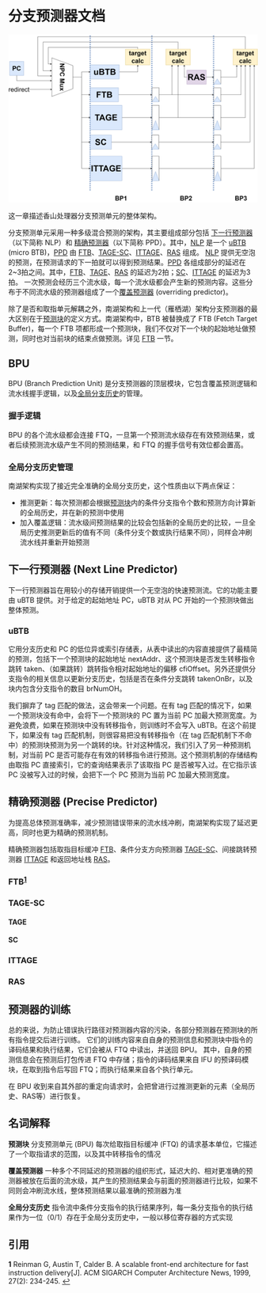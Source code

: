 # 分支预测器文档
![bpu](../figs/bpu.png)


这一章描述香山处理器分支预测单元的整体架构。

<!-- 南湖架构采取了一种分支预测和指令缓存解耦的取指架构，分支预测单元提供取指请求，写入一个队列，该队列将其发往取指单元，送入指令缓存。 -->
分支预测单元采用一种多级混合预测的架构，其主要组成部分包括 [下一行预测器](#next-line-predictor)（以下简称 NLP）和 [精确预测器](#precise-predictor)（以下简称 PPD）。其中，[NLP](#next-line-predictor) 是一个 [uBTB](#ubtb) (micro BTB)，[PPD](#precise-predictor) 由 [FTB](#ftb1)、[TAGE-SC](#tage-sc)、[ITTAGE](#ittage)、[RAS](#ras) 组成。
[NLP](#next-line-predictor) 提供无空泡的预测，在预测请求的下一拍就可以得到预测结果。[PPD](#precise-predictor) 各组成部分的延迟在2~3拍之间。其中，[FTB](#ftb1)、[TAGE](#tage)、[RAS](#ras) 的延迟为2拍；[SC](#sc)、[ITTAGE](#ittage) 的延迟为3拍。
一次预测会经历三个流水级，每一个流水级都会产生新的预测内容。这些分布于不同流水级的预测器组成了一个[覆盖预测器](#overriding-predictor) (overriding predictor)。

除了是否和取指单元解耦之外，南湖架构和上一代（雁栖湖）架构分支预测器的最大区别在于[预测块](#pred-block)的定义方式。南湖架构中，BTB 被替换成了 FTB (Fetch Target Buffer)，每一个 FTB 项都形成一个预测块，我们不仅对下一个块的起始地址做预测，同时也对当前块的结束点做预测。详见 [FTB](#ftb1) 一节。

## BPU
BPU (Branch Prediction Unit) 是分支预测器的顶层模块，它包含覆盖预测逻辑和流水线握手逻辑，以及[全局分支历史](#global-history)的管理。

### 握手逻辑
BPU 的各个流水级都会连接 FTQ，一旦第一个预测流水级存在有效预测结果，或者后续预测流水级产生不同的预测结果，和 FTQ 的握手信号有效位都会置高。

### 全局分支历史管理
南湖架构实现了接近完全准确的全局分支历史，这个性质由以下两点保证：

- 推测更新：每次预测都会根据[预测块](#pred-block)内的条件分支指令个数和预测方向计算新的全局历史，并在新的预测中使用
- 加入覆盖逻辑：流水级间预测结果的比较会包括新的全局历史的比较，一旦全局历史推测更新后的值有不同（条件分支个数或执行结果不同），同样会冲刷流水线并重新开始预测

## 下一行预测器 (Next Line Predictor)
下一行预测器旨在用较小的存储开销提供一个无空泡的快速预测流。它的功能主要由 uBTB 提供。对于给定的起始地址 PC，uBTB 对从 PC 开始的一个预测块做出整体预测。

### uBTB
它用分支历史和 PC 的低位异或索引存储表，从表中读出的内容直接提供了最精简的预测，包括下一个预测块的起始地址 nextAddr、这个预测块是否发生转移指令跳转 taken、（如果跳转）跳转指令相对起始地址的偏移 cfiOffset。另外还提供分支指令的相关信息以更新分支历史，包括是否在条件分支跳转 takenOnBr，以及块内包含分支指令的数目 brNumOH。

我们摒弃了 tag 匹配的做法，这会带来一个问题。在有 tag 匹配的情况下，如果一个预测块没有命中，会将下一个预测块的 PC 置为当前 PC 加最大预测宽度。为避免浪费，如果在预测块中没有转移指令，则训练时不会写入 uBTB。在这个前提下，如果没有 tag 匹配机制，则很容易把没有转移指令（在 tag 匹配机制下不命中）的预测块预测为另一个跳转的块。针对这种情况，我们引入了另一种预测机制，对当前 PC 是否可能存在有效的转移指令进行预测。这个预测机制的存储结构由取指 PC 直接索引，它的查询结果表示了该取指 PC 是否被写入过。在它指示该 PC 没被写入过的时候，会把下一个 PC 预测为当前 PC 加最大预测宽度。

## 精确预测器 (Precise Predictor)
为提高总体预测准确率，减少预测错误带来的流水线冲刷，南湖架构实现了延迟更高，同时也更为精确的预测机制。

精确预测器包括取指目标缓冲 [FTB](#ftb1)、条件分支方向预测器 [TAGE-SC](#tage-sc)、间接跳转预测器 [ITTAGE](#ittage) 和返回地址栈 [RAS](#ras)。


### FTB<sup id="ftbcitep">[1](#ftbcite)</sup>

### TAGE-SC
#### TAGE

#### SC

### ITTAGE

### RAS

<h2 id=predictor-update>预测器的训练</h2>
总的来说，为防止错误执行路径对预测器内容的污染，各部分预测器在预测块的所有指令提交后进行训练。
它们的训练内容来自自身的预测信息和预测块中指令的译码结果和执行结果，它们会被从 FTQ 中读出，并送回 BPU。
其中，自身的预测信息会在预测后打包传进 FTQ 中存储；指令的译码结果来自 IFU 的预译码模块，在取到指令后写回 FTQ；而执行结果来自各个执行单元。

在 BPU 收到来自其外部的重定向请求时，会把曾进行过推测更新的元素（全局历史、RAS等）进行恢复。

## 名词解释

<b id="pred-block">预测块</b> 分支预测单元 (BPU) 每次给取指目标缓冲 (FTQ) 的请求基本单位，它描述了一个取指请求的范围，以及其中转移指令的情况

<b id="overriding-predictor">覆盖预测器</b> 一种多个不同延迟的预测器的组织形式，延迟大的、相对更准确的预测器被放在后面的流水级，其产生的预测结果会与前面的预测器进行比较，如果不同则会冲刷流水线，整体预测结果以最准确的预测器为准

<b id="global-history">全局分支历史</b> 指令流中条件分支指令的执行结果序列，每一条分支指令的执行结果作为一位（0/1）存在于全局分支历史中，一般以移位寄存器的方式实现

## 引用
<b id="ftbcite">1</b> Reinman G, Austin T, Calder B. A scalable front-end architecture for fast instruction delivery[J]. ACM SIGARCH Computer Architecture News, 1999, 27(2): 234-245. [↩](#ftbcitep)